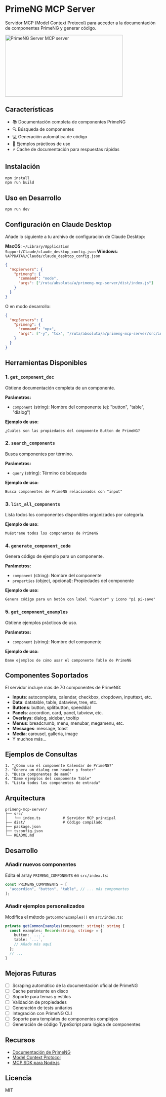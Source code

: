 # PrimeNG MCP Server

Servidor MCP (Model Context Protocol) para acceder a la documentación de componentes PrimeNG y generar código.

<a href="https://glama.ai/mcp/servers/@hnkatze/PrimeNG_MCP">
  <img width="380" height="200" src="https://glama.ai/mcp/servers/@hnkatze/PrimeNG_MCP/badge" alt="PrimeNG Server MCP server" />
</a>

## Características

- 📚 Documentación completa de componentes PrimeNG
- 🔍 Búsqueda de componentes
- 💻 Generación automática de código
- 📝 Ejemplos prácticos de uso
- ⚡ Cache de documentación para respuestas rápidas

## Instalación

```bash
npm install
npm run build
```

## Uso en Desarrollo

```bash
npm run dev
```

## Configuración en Claude Desktop

Añade lo siguiente a tu archivo de configuración de Claude Desktop:

**MacOS**: `~/Library/Application Support/Claude/claude_desktop_config.json`
**Windows**: `%APPDATA%/Claude/claude_desktop_config.json`

```json
{
  "mcpServers": {
    "primeng": {
      "command": "node",
      "args": ["/ruta/absoluta/a/primeng-mcp-server/dist/index.js"]
    }
  }
}
```

O en modo desarrollo:

```json
{
  "mcpServers": {
    "primeng": {
      "command": "npx",
      "args": ["-y", "tsx", "/ruta/absoluta/a/primeng-mcp-server/src/index.ts"]
    }
  }
}
```

## Herramientas Disponibles

### 1. `get_component_doc`
Obtiene documentación completa de un componente.

**Parámetros:**
- `component` (string): Nombre del componente (ej: "button", "table", "dialog")

**Ejemplo de uso:**
```
¿Cuáles son las propiedades del componente Button de PrimeNG?
```

### 2. `search_components`
Busca componentes por término.

**Parámetros:**
- `query` (string): Término de búsqueda

**Ejemplo de uso:**
```
Busca componentes de PrimeNG relacionados con "input"
```

### 3. `list_all_components`
Lista todos los componentes disponibles organizados por categoría.

**Ejemplo de uso:**
```
Muéstrame todos los componentes de PrimeNG
```

### 4. `generate_component_code`
Genera código de ejemplo para un componente.

**Parámetros:**
- `component` (string): Nombre del componente
- `properties` (object, opcional): Propiedades del componente

**Ejemplo de uso:**
```
Genera código para un botón con label "Guardar" y icono "pi pi-save"
```

### 5. `get_component_examples`
Obtiene ejemplos prácticos de uso.

**Parámetros:**
- `component` (string): Nombre del componente

**Ejemplo de uso:**
```
Dame ejemplos de cómo usar el componente Table de PrimeNG
```

## Componentes Soportados

El servidor incluye más de 70 componentes de PrimeNG:

- **Inputs**: autocomplete, calendar, checkbox, dropdown, inputtext, etc.
- **Data**: datatable, table, dataview, tree, etc.
- **Buttons**: button, splitbutton, speeddial
- **Panels**: accordion, card, panel, tabview, etc.
- **Overlays**: dialog, sidebar, tooltip
- **Menus**: breadcrumb, menu, menubar, megamenu, etc.
- **Messages**: message, toast
- **Media**: carousel, galleria, image
- Y muchos más...

## Ejemplos de Consultas

```
1. "¿Cómo uso el componente Calendar de PrimeNG?"
2. "Genera un dialog con header y footer"
3. "Busca componentes de menú"
4. "Dame ejemplos del componente Table"
5. "Lista todos los componentes de entrada"
```

## Arquitectura

```
primeng-mcp-server/
├── src/
│   └── index.ts          # Servidor MCP principal
├── dist/                 # Código compilado
├── package.json
├── tsconfig.json
└── README.md
```

## Desarrollo

### Añadir nuevos componentes

Edita el array `PRIMENG_COMPONENTS` en `src/index.ts`:

```typescript
const PRIMENG_COMPONENTS = [
  "accordion", "button", "table", // ... más componentes
];
```

### Añadir ejemplos personalizados

Modifica el método `getCommonExamples()` en `src/index.ts`:

```typescript
private getCommonExamples(component: string): string {
  const examples: Record<string, string> = {
    button: `...`,
    table: `...`,
    // Añade más aquí
  };
  // ...
}
```

## Mejoras Futuras

- [ ] Scraping automático de la documentación oficial de PrimeNG
- [ ] Cache persistente en disco
- [ ] Soporte para temas y estilos
- [ ] Validación de propiedades
- [ ] Generación de tests unitarios
- [ ] Integración con PrimeNG CLI
- [ ] Soporte para templates de componentes complejos
- [ ] Generación de código TypeScript para lógica de componentes

## Recursos

- [Documentación de PrimeNG](https://primeng.org/)
- [Model Context Protocol](https://modelcontextprotocol.io/)
- [MCP SDK para Node.js](https://github.com/modelcontextprotocol/typescript-sdk)

## Licencia

MIT